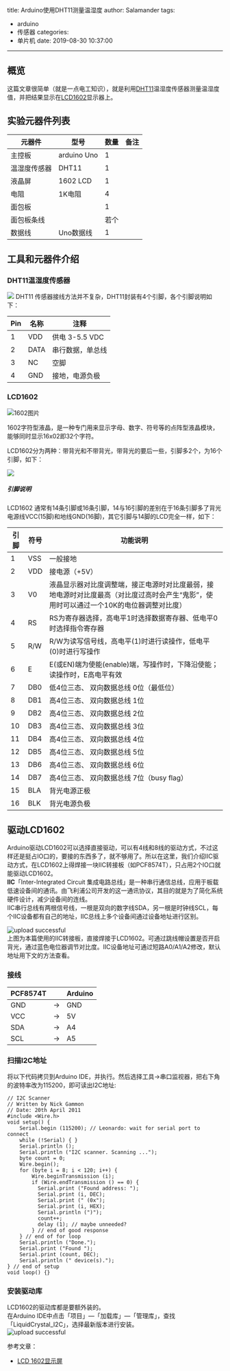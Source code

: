 title: Arduino使用DHT11测量温湿度
author: Salamander
tags:
  - arduino
  - 传感器
categories:
  - 单片机
date: 2019-08-30 10:37:00
---
## 概览
这篇文章很简单（就是一点电工知识），就是利用[DHT11](https://baike.baidu.com/item/DHT11/1206271)温湿度传感器测量温湿度值，并把结果显示在[LCD1602](https://baike.baidu.com/item/LCD1602/6014393)显示器上。

<!-- more -->

## 实验元器件列表
| 元器件    | 型号          | 数量 | 备注 |
|--------|-------------|----|----|
| 主控板    | arduino Uno   | 1     |    |
| 温湿度传感器 | DHT11      | 1   |     |
| 液晶屏    | 1602 LCD      | 1     |    |
| 电阻     | 1K电阻         | 4   |    |
| 面包板    |               | 1     |    |
| 面包板条线    |               | 若个   |    |
| 数据线    | Uno数据线      | 1   |    |

## 工具和元器件介绍
### DHT11温湿度传感器
![](https://s2.ax1x.com/2019/08/29/mLoDuF.png)
DHT11 传感器接线方法并不复杂，DHT11封装有4个引脚，各个引脚说明如下：

| Pin | 名称   | 注释             |
|-----|------|----------------|
| 1   | VDD  | 供电 3\-5\.5 VDC |
| 2   | DATA | 串行数据，单总线       |
| 3   | NC   | 空脚             |
| 4   | GND  | 接地，电源负极        |

### LCD1602
![1602图片](https://s2.ax1x.com/2019/09/04/nE8k7R.jpg)

1602字符型液晶，是一种专门用来显示字母、数字、符号等的点阵型液晶模块，能够同时显示16x02即32个字符。

LCD1602分为两种：带背光和不带背光，带背光的要后一些，引脚多2个，为16个引脚，如下：

![](https://s2.ax1x.com/2019/08/29/mLTcqg.png)

##### 引脚说明
LCD1602 通常有14条引脚或16条引脚，14与16引脚的差别在于16条引脚多了背光电源线VCC(15脚)和地线GND(16脚)，其它引脚与14脚的LCD完全一样，如下：

| 引脚 | 符号  | 功能说明                                                                   |
|----|-----|------------------------------------------------------------------------|
| 1  | VSS | 一般接地                                                                   |
| 2  | VDD | 接电源（\+5V）                                                              |
| 3  | V0  | 液晶显示器对比度调整端，接正电源时对比度最弱，接地电源时对比度最高（对比度过高时会产生“鬼影”，使用时可以通过一个10K的电位器调整对比度） |
| 4  | RS  | RS为寄存器选择，高电平1时选择数据寄存器、低电平0时选择指令寄存器                                     |
| 5  | R/W | R/W为读写信号线，高电平\(1\)时进行读操作，低电平\(0\)时进行写操作                                |
| 6  | E   | E\(或EN\)端为使能\(enable\)端，写操作时，下降沿使能；读操作时，E高电平有效                         |
| 7  | DB0 | 低4位三态、 双向数据总线 0位（最低位）                                                  |
| 8  | DB1 | 高4位三态、 双向数据总线 1位                                                       |
| 9  | DB2 | 高4位三态、 双向数据总线 2位                                                       |
| 10 | DB3 | 高4位三态、 双向数据总线 3位                                                       |
| 11 | DB4 | 高4位三态、 双向数据总线 4位                                                       |
| 12 | DB5 | 高4位三态、 双向数据总线 5位                                                       |
| 13 | DB6 | 高4位三态、 双向数据总线 6位                                                       |
| 14 | DB7 | 高4位三态、 双向数据总线 7位（busy flag）                                            |
| 15 | BLA | 背光电源正极                                                                 |
| 16 | BLK | 背光电源负极                                                                 |

## 驱动LCD1602
Arduino驱动LCD1602可以选择直接驱动，可以有4线和8线的驱动方式，不过这样还是挺占IO口的，要接的东西多了，就不够用了。所以在这里，我们介绍IIC驱动方式，在LCD1602上得焊接一块IIC转接板（如PCF8574T），只占用2个IO口就能驱动LCD1602。  
**IIC**「Inter-Integrated Circuit 集成电路总线」是一种串行通信总线，应用于板载低速设备间的通讯。由飞利浦公司开发的这一通讯协议，其目的就是为了简化系统硬件设计，减少设备间的连线。  
IIC串行总线有两根信号线，一根是双向的数字线SDA，另一根是时钟线SCL，每个IIC设备都有自己的地址，IIC总线上多个设备间通过设备地址进行区别。

![upload successful](/images/lcd_iic.png)  
上图为本篇使用的IIC转接板，直接焊接于LCD1602。可通过跳线帽设置是否开启背光，通过蓝色电位器调节对比度。IIC设备地址可通过短路A0/A1/A2修改，默认地址用下文的方法查看。



### 接线
| PCF8574T |    | Arduino |
|----------|----|---------|
| GND      | -> | GND     |
| VCC      | -> | 5V      |
| SDA      | -> | A4      |
| SCL      | -> | A5      |

### 扫描I2C地址
将以下代码拷贝到Arduino IDE，并执行。然后选择工具->串口监视器，把右下角的波特率改为115200，即可读出I2C地址:  
```
// I2C Scanner
// Written by Nick Gammon
// Date: 20th April 2011
#include <Wire.h>
void setup() { 
    Serial.begin (115200); // Leonardo: wait for serial port to connect 
    while (!Serial) { } 
    Serial.println (); 
    Serial.println ("I2C scanner. Scanning ..."); 
    byte count = 0; 
    Wire.begin(); 
    for (byte i = 8; i < 120; i++) { 
        Wire.beginTransmission (i); 
        if (Wire.endTransmission () == 0) { 
          Serial.print ("Found address: "); 
          Serial.print (i, DEC); 
          Serial.print (" (0x"); 
          Serial.print (i, HEX); 
          Serial.println (")"); 
          count++; 
          delay (1); // maybe unneeded? 
        } // end of good response 
    } // end of for loop 
    Serial.println ("Done."); 
    Serial.print ("Found "); 
    Serial.print (count, DEC); 
    Serial.println (" device(s).");
} // end of setup
void loop() {}
```

### 安装驱动库
LCD1602的驱动库都是要额外装的。  
在Arduino IDE中点击「项目」—「加载库」—「管理库」，查找「LiquidCrystal_I2C」，选择最新版本进行安装。  
![upload successful](/images/arduino_library.png)





















参考文章：
* [LCD 1602显示屏](https://www.jianshu.com/p/eee98fb5e68f)
